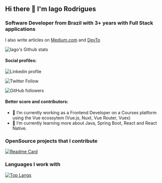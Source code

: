 <!--
**oiagorodrigues/oiagorodrigues** is a ✨ _special_ ✨ repository because its `README.md` (this file) appears on your GitHub profile.

Here are some ideas to get you started:

- 🔭 I’m currently working on ...
- 🌱 I’m currently learning ...
- 👯 I’m looking to collaborate on ...
- 🤔 I’m looking for help with ...
- 💬 Ask me about ...
- 📫 How to reach me: ...
- 😄 Pronouns: ...
- ⚡ Fun fact: ...
-->

## Hi there 👋 I'm Iago Rodrigues
### Software Developer from Brazil with 3+ years with Full Stack applications
I also write articles on [Medium.com](https://medium.com/@iagokv) and [DevTo](https://dev.to/oiagorodrigues)

![Iago's Github stats](https://github-readme-stats.vercel.app/api?username=oiagorodrigues&count_private=true&show_icons=true&theme=vue)

#### Social profiles:

![[Linkedin profile](https://www.linkedin.com/in/iago-rodrigues/)](https://img.shields.io/badge/LinkedIn-%230077B5.svg?&style=flat-square&logo=linkedin&logoColor=white)

![Twitter Follow](https://img.shields.io/twitter/follow/iagokv?label=Twitter&style=social)

![GitHub followers](https://img.shields.io/github/followers/oiagorodrigues?style=social)

#### Better score and contributors:

- 🔭 I’m currently working as a Frontend Developer on a Courses platform using the Vue ecossytem (Vue.js, Nuxt, Vue Router, Vuex)
- 🌱 I’m currently learning more about Java, Spring Boot, React and React Native.

### OpenSource projects that I contribute

[![Readme Card](https://github-readme-stats.vercel.app/api/pin/?username=oiagorodrigues&repo=nuxtjs.org&theme=vue)](https://github.com/nuxt/nuxtjs.org)


### Languages I work with

[![Top Langs](https://github-readme-stats.vercel.app/api/top-langs/?username=oiagorodrigues&theme=vue&langs_count=10&hide=objective-c,swift,php&layout=compact)](https://github.com/oiagorodrigues/github-readme-stats)
